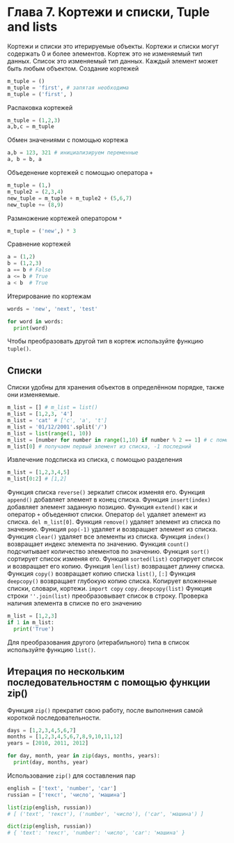 # Глава 7. Кортежи и списки, Tuple and lists
Кортежи и списки это итерируемые объекты.
Кортежи и списки могут содержать 0 и более элементов.
Кортеж это не изменяемый тип данных.
Список это изменяемый тип данных.
Каждый элемент может быть любым объектом.
Создание кортежей
```python
m_tuple = ()
m_tuple = 'first', # запятая необходима
m_tuple = ('first', )
```
Распаковка кортежей
```python
m_tuple = (1,2,3)
a,b,c = m_tuple
```
Обмен значениями с помощью кортежа
```python
a,b = 123, 321 # инициализируем переменные
a, b = b, a
```
Объеденение кортежей с помощью оператора `+`
```python
m_tuple = (1,)
m_tuple2 = (2,3,4)
new_tuple = m_tuple + m_tuple2 + (5,6,7)
new_tuple += (8,9)
```
Размножение кортежей оператором `*`
```python
m_tuple = ('new',) * 3
```
Сравнение кортежей
```python
a = (1,2)
b = (1,2,3)
a == b # False
a <= b # True
a < b  # True
```
Итерирование по кортежам
```python
words = 'new', 'next', 'test'

for word in words:
  print(word)
```
Чтобы преобразовать другой тип в кортеж используйте функцию `tuple()`.

## Списки
Списки удобны для хранения объектов в определённом порядке, также они изменяемые.
```python
m_list = [] # m_list = list()
m_list = [1,2,3, '4']
m_list = 'cat' # ['c', 'a', 't']
m_list = '01/12/2001'.split('/')
m_list = list(range(1, 10))
m_list = [number for number in range(1,10) if number % 2 == 1] # с помощью спискового включения
m_list[0] # получаем первый элемент из списка, -1 последний
```
Извлечение подсписка из списка, с помощью разделения
```python
m_list = [1,2,3,4,5]
m_list[0:2] # [1,2]
```
Функция списка `reverse()` зеркалит список изменяя его.
Функция `append()` добавляет элемент в конец списка.
Функция `insert(index)` добавляет элемент заданную позицию.
Функция `extend()` как и оператор `+` объеденяют списки.
Оператор `del` удаляет элемент из списка. `del m_list[0]`.
Функция `remove()` удаляет элемент из списка по значению.
Функция `pop(-1)` удаляет и возвращает элемент из списка.
Функция `clear()` удаляет все элементы из списка.
Функция `index()` возвращает индекс элемента по значению.
Функция `count()` подсчитывает количество элементов по значению.
Функция `sort()` сортирует список изменяя его.
Функция `sorted(list)` сортирует список и возвращает его копию.
Функция `len(list)` возвращает длинну списка.
Функция `copy()` возвращает копию списка
	`list()`, `[:]`
Функция `deepcopy()` возвращает глубокую копию списка. Копирует вложенные списки, словари, кортежи.
	`import copy` `copy.deepcopy(list)`
Функция строки `''.join(list)` преобразовывает список в строку.
Проверка наличия элемента в списке по его значению
```python
m_list = [1,2,3]
if 1 in m_list:
  print('True')
```
Для преобразования другого (итерабильного) типа в список используйте функцию `list()`.

## Итерация по нескольким последовательностям с помощью функции zip()
Функция `zip()` прекратит свою работу, после выполнения самой короткой последовательности.
```python
days = [1,2,3,4,5,6,7]
months = [1,2,3,4,5,6,7,8,9,10,11,12]
years = [2010, 2011, 2012]

for day, month, year in zip(days, months, years):
  print(day, months, year)
```
Использование `zip()` для составления пар
```python
english = ['text', 'number', 'car']
russian = ['текст', 'число', 'машина']

list(zip(english, russian))
# [ ('text', 'текст'), ('number', 'число'), ('car', 'машина') ]

dict(zip(english, russian))
# { 'text': 'текст', 'number': 'число', 'car': 'машина' }
```
